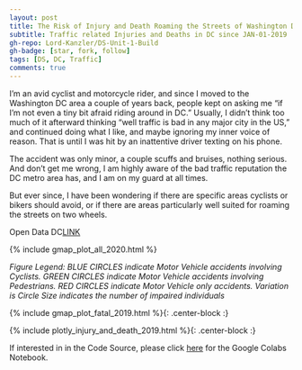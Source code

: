 ```yaml
---
layout: post
title: The Risk of Injury and Death Roaming the Streets of Washington DC 
subtitle: Traffic related Injuries and Deaths in DC since JAN-01-2019
gh-repo: Lord-Kanzler/DS-Unit-1-Build
gh-badge: [star, fork, follow]
tags: [DS, DC, Traffic]
comments: true
---
```


I’m an avid cyclist and motorcycle rider, and since I moved to the Washington DC area a couple of years back, people kept on asking me “if I’m not even a tiny bit afraid riding around in DC.” Usually, I didn’t think too much of it afterward thinking “well traffic is bad in any major city in the US,” and continued doing what I like, and maybe ignoring my inner voice of reason. That is until I was hit by an inattentive driver texting on his phone.

The accident was only minor, a couple scuffs and bruises, nothing serious. And don’t get me wrong, I am highly aware of the bad traffic reputation the DC metro area has, and I am on my guard at all times.

But ever since, I have been wondering if there are specific areas cyclists or bikers should avoid, or if there are areas particularly well suited for roaming the streets on two wheels.



Open Data DC[LINK](https://opendata.dc.gov/datasets/70392a096a8e431381f1f692aaa06afd_24)

{% include gmap_plot_all_2020.html %}

*Figure Legend: BLUE CIRCLES indicate Motor Vehicle accidents involving Cyclists. GREEN CIRCLES indicate Motor Vehicle accidents involving Pedestrians. RED CIRCLES indicate Motor Vehicle only accidents. Variation is Circle Size indicates the number of impaired individuals*











{% include gmap_plot_fatal_2019.html %}{: .center-block :}







{% include plotly_injury_and_death_2019.html %}{: .center-block :}








If interested in in the Code Source, please click [here](https://github.com/Lord-Kanzler/DS-Unit-1-Build/blob/master/LS_DS13_Unit_1_Build_DATA_ALEX_KAISER.ipynb) for the Google Colabs Notebook.

